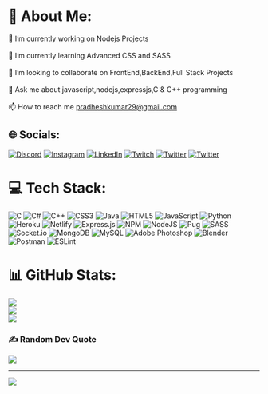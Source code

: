 # 💫 About Me:
🔭 I’m currently working on Nodejs Projects<br><br>🌱 I’m currently learning Advanced CSS and SASS<br><br>👯 I’m looking to collaborate on FrontEnd,BackEnd,Full Stack Projects<br><br>💬 Ask me about javascript,nodejs,expressjs,C & C++ programming<br><br>📫 How to reach me pradheshkumar29@gmail.com


## 🌐 Socials:
[![Discord](https://img.shields.io/badge/Discord-%237289DA.svg?logo=discord&logoColor=white)](htttps://discord.gg/#8957) [![Instagram](https://img.shields.io/badge/Instagram-%23E4405F.svg?logo=Instagram&logoColor=white)](https://instagram.com/_pradhesh_kumar_) [![LinkedIn](https://img.shields.io/badge/LinkedIn-%230077B5.svg?logo=linkedin&logoColor=white)](https://linkedin.com/in/pradhesh-kumar-r-0a9083230pradhesh-kumar-r-0a9083230) [![Twitch](https://img.shields.io/badge/Twitch-%239146FF.svg?logo=Twitch&logoColor=white)](https://twitch.tv/pradhesh) [![Twitter](https://img.shields.io/badge/Twitter-%231DA1F2.svg?logo=Twitter&logoColor=white)](https://twitter.com/Pradhesh_kumar) [![Twitter](https://img.shields.io/badge/HackerRank-%231DA1F2.svg?logo=HackerRank&logoColor=white)](https://twitter.com/Pradhesh_kumar) 

# 💻 Tech Stack:
![C](https://img.shields.io/badge/c-%2300599C.svg?style=for-the-badge&logo=c&logoColor=white) ![C#](https://img.shields.io/badge/c%23-%23239120.svg?style=for-the-badge&logo=c-sharp&logoColor=white) ![C++](https://img.shields.io/badge/c++-%2300599C.svg?style=for-the-badge&logo=c%2B%2B&logoColor=white) ![CSS3](https://img.shields.io/badge/css3-%231572B6.svg?style=for-the-badge&logo=css3&logoColor=white) ![Java](https://img.shields.io/badge/java-%23ED8B00.svg?style=for-the-badge&logo=java&logoColor=white) ![HTML5](https://img.shields.io/badge/html5-%23E34F26.svg?style=for-the-badge&logo=html5&logoColor=white) ![JavaScript](https://img.shields.io/badge/javascript-%23323330.svg?style=for-the-badge&logo=javascript&logoColor=%23F7DF1E) ![Python](https://img.shields.io/badge/python-3670A0?style=for-the-badge&logo=python&logoColor=ffdd54) ![Heroku](https://img.shields.io/badge/heroku-%23430098.svg?style=for-the-badge&logo=heroku&logoColor=white) ![Netlify](https://img.shields.io/badge/netlify-%23000000.svg?style=for-the-badge&logo=netlify&logoColor=#00C7B7) ![Express.js](https://img.shields.io/badge/express.js-%23404d59.svg?style=for-the-badge&logo=express&logoColor=%2361DAFB) ![NPM](https://img.shields.io/badge/NPM-%23000000.svg?style=for-the-badge&logo=npm&logoColor=white) ![NodeJS](https://img.shields.io/badge/node.js-6DA55F?style=for-the-badge&logo=node.js&logoColor=white) ![Pug](https://img.shields.io/badge/Pug-FFF?style=for-the-badge&logo=pug&logoColor=A86454) ![SASS](https://img.shields.io/badge/SASS-hotpink.svg?style=for-the-badge&logo=SASS&logoColor=white) ![Socket.io](https://img.shields.io/badge/Socket.io-black?style=for-the-badge&logo=socket.io&badgeColor=010101) ![MongoDB](https://img.shields.io/badge/MongoDB-%234ea94b.svg?style=for-the-badge&logo=mongodb&logoColor=white) ![MySQL](https://img.shields.io/badge/mysql-%2300f.svg?style=for-the-badge&logo=mysql&logoColor=white) ![Adobe Photoshop](https://img.shields.io/badge/adobephotoshop-%2331A8FF.svg?style=for-the-badge&logo=adobephotoshop&logoColor=white) ![Blender](https://img.shields.io/badge/blender-%23F5792A.svg?style=for-the-badge&logo=blender&logoColor=white) ![Postman](https://img.shields.io/badge/Postman-FF6C37?style=for-the-badge&logo=postman&logoColor=white) ![ESLint](https://img.shields.io/badge/ESLint-4B3263?style=for-the-badge&logo=eslint&logoColor=white)
# 📊 GitHub Stats:
![](https://github-readme-stats.vercel.app/api?username=PradheshKumar&theme=dark&hide_border=false&include_all_commits=false&count_private=true)<br/>
![](https://github-readme-streak-stats.herokuapp.com/?user=PradheshKumar&theme=dark&hide_border=false)<br/>
![](https://github-readme-stats.vercel.app/api/top-langs/?username=PradheshKumar&theme=dark&hide_border=false&include_all_commits=false&count_private=true&layout=compact)

### ✍️ Random Dev Quote
![](https://quotes-github-readme.vercel.app/api?type=horizontal&theme=radical)

---
[![](https://visitcount.itsvg.in/api?id=PradheshKumar&icon=2&color=3)](https://visitcount.itsvg.in)
